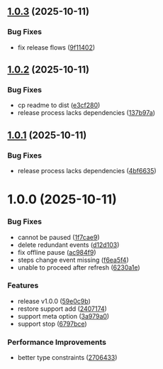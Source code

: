 ## [1.0.3](https://github.com/molvqingtai/workflow/compare/v1.0.2...v1.0.3) (2025-10-11)


### Bug Fixes

* fix release flows ([9f11402](https://github.com/molvqingtai/workflow/commit/9f1140298e1bf0108b46cc81a6236530ca8189ea))

## [1.0.2](https://github.com/molvqingtai/workflow/compare/v1.0.1...v1.0.2) (2025-10-11)


### Bug Fixes

* cp readme to dist ([e3cf280](https://github.com/molvqingtai/workflow/commit/e3cf2800a73435dc7aaacc8af0ba81d325e8e6a8))
* release process lacks dependencies ([137b97a](https://github.com/molvqingtai/workflow/commit/137b97af7918c87ecebcb68e8c3e62ae523037c9))

## [1.0.1](https://github.com/molvqingtai/workflow/compare/v1.0.0...v1.0.1) (2025-10-11)


### Bug Fixes

* release process lacks dependencies ([4bf6635](https://github.com/molvqingtai/workflow/commit/4bf66353c8fc71ba95c1ece73e0866ced2fabb9d))

# 1.0.0 (2025-10-11)


### Bug Fixes

* cannot be paused ([1f7cae9](https://github.com/molvqingtai/workflow/commit/1f7cae9bdca2347e1d9a5787eecbfcad8235deff))
* delete redundant events ([d12d103](https://github.com/molvqingtai/workflow/commit/d12d10323b4c9062cda78f28d973be49c3c93e2d))
* fix offline pause ([ac984f9](https://github.com/molvqingtai/workflow/commit/ac984f9688fce823d31a5a5c69efc8009eaa4c67))
* steps change event missing ([f6ea5f4](https://github.com/molvqingtai/workflow/commit/f6ea5f42d68c811cb641ceb20b41eae9998d1d20))
* unable to proceed after refresh ([6230a1e](https://github.com/molvqingtai/workflow/commit/6230a1edb42ded172f1bda43813f11bca4cf05db))


### Features

* release v1.0.0 ([59e0c9b](https://github.com/molvqingtai/workflow/commit/59e0c9bfc60c6ebbdf9edc554ab3c565139a42ea))
* restore support add ([2407174](https://github.com/molvqingtai/workflow/commit/2407174e3da97ce199ba8eed19fc0ce15fbe1657))
* support meta option ([3a979a0](https://github.com/molvqingtai/workflow/commit/3a979a08aa10168ad4ac196518c5db2ff0b3a1c1))
* support stop ([6797bce](https://github.com/molvqingtai/workflow/commit/6797bce1a148de382c754b6babd18709072f1b99))


### Performance Improvements

* better type constraints ([2706433](https://github.com/molvqingtai/workflow/commit/27064335966c7fb639008fe088da8b30e7313ca7))
